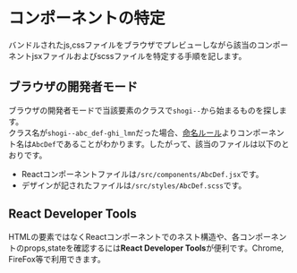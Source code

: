 # コンポーネントの特定
バンドルされたjs,cssファイルをブラウザでプレビューしながら該当のコンポーネントjsxファイルおよびscssファイルを特定する手順を記します。
## ブラウザの開発者モード
ブラウザの開発者モードで当該要素のクラスで`shogi--`から始まるものを探します。  
クラス名が`shogi--abc_def-ghi_lmn`だった場合、[命名ルール](./name-rules.md)よりコンポーネント名は`AbcDef`であることがわかります。したがって、該当のファイルは以下のとおりです。
- Reactコンポーネントファイルは`/src/components/AbcDef.jsx`です。
- デザインが記されたファイルは`/src/styles/AbcDef.scss`です。
## React Developer Tools
HTMLの要素ではなくReactコンポーネントでのネスト構造や、各コンポーネントのprops,stateを確認するには**React Developer Tools**が便利です。Chrome, FireFox等で利用できます。
